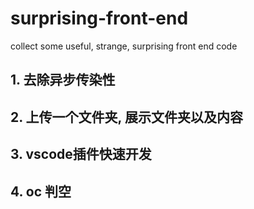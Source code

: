 # surprising-front-end
collect some useful, strange, surprising front end code

## 1. 去除异步传染性


## 2. 上传一个文件夹, 展示文件夹以及内容

## 3. vscode插件快速开发

## 4. oc 判空